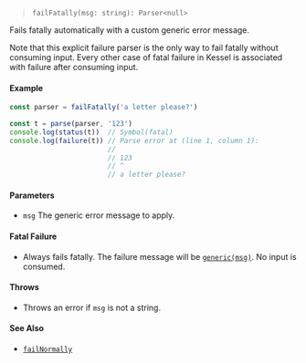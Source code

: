 <!--
 Copyright (c) 2020 Thomas J. Otterson
 
 This software is released under the MIT License.
 https://opensource.org/licenses/MIT
-->

> `failFatally(msg: string): Parser<null>`

Fails fatally automatically with a custom generic error message.

Note that this explicit failure parser is the only way to fail fatally without consuming input. Every other case of fatal failure in Kessel is associated with failure after consuming input.

#### Example

```javascript
const parser = failFatally('a letter please?')

const t = parse(parser, '123')
console.log(status(t))  // Symbol(fatal)
console.log(failure(t)) // Parse error at (line 1, column 1):
                        //
                        // 123
                        // ^
                        // a letter please?
```

#### Parameters

* `msg` The generic error message to apply.

#### Fatal Failure

* Always fails fatally. The failure message will be [`generic(msg)`](../tools/generic.md). No input is consumed.

#### Throws

* Throws an error if `msg` is not a string.

#### See Also

* [`failNormally`](failnormally.md)